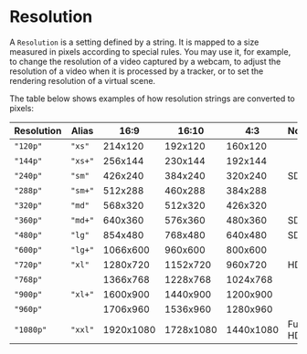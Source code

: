# Resolution

A `Resolution` is a setting defined by a string. It is mapped to a size measured in pixels according to special rules. You may use it, for example, to change the resolution of a video captured by a webcam, to adjust the resolution of a video when it is processed by a tracker, or to set the rendering resolution of a virtual scene.

The table below shows examples of how resolution strings are converted to pixels:

| Resolution | Alias | 16:9 | 16:10 | 4:3 | Notes |
| ---------- | ----- | ---- | ----- | --- | ----- |
| `"120p"` | `"xs"` | 214x120 | 192x120 | 160x120 | |
| `"144p"` | `"xs+"` | 256x144 | 230x144 | 192x144 | |
| `"240p"` | `"sm"` | 426x240 | 384x240 | 320x240 | SD |
| `"288p"` | `"sm+"` | 512x288 | 460x288 | 384x288 | |
| `"320p"` | `"md"` | 568x320 | 512x320 | 426x320 | |
| `"360p"` | `"md+"` | 640x360 | 576x360 | 480x360 | SD |
| `"480p"` | `"lg"` | 854x480 | 768x480 | 640x480 | SD |
| `"600p"` | `"lg+"` | 1066x600 | 960x600 | 800x600 | |
| `"720p"` | `"xl"` | 1280x720 | 1152x720 | 960x720 | HD |
| `"768p"` | | 1366x768 | 1228x768 | 1024x768 | |
| `"900p"` | `"xl+"` | 1600x900 | 1440x900 | 1200x900 | |
| `"960p"` | | 1706x960 | 1536x960 | 1280x960 | |
| `"1080p"` | `"xxl"` | 1920x1080 | 1728x1080 | 1440x1080 | Full HD |